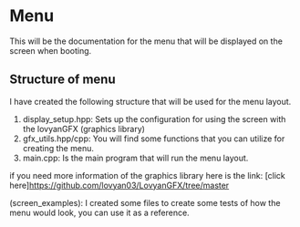 # Menu

This will be the documentation for the menu that will be displayed on the screen when booting.


## Structure of menu

I have created the following structure that will be used for the menu layout. 

1) display_setup.hpp: Sets up the configuration for using the screen with the lovyanGFX (graphics library)
2) gfx_utils.hpp/cpp: You will find some functions that you can utilize for creating the menu.
3) main.cpp: Is the main program that will run the menu layout. 

if you need more information of the graphics library here is the link:
[click here]https://github.com/lovyan03/LovyanGFX/tree/master

(screen_examples): I created some files to create some tests of how the menu would look, you can use it as a reference. 
 
